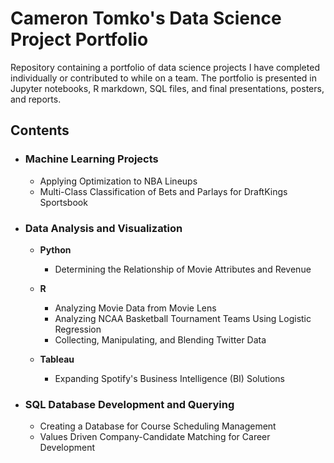 # Cameron Tomko's Data Science Project Portfolio
Repository containing a portfolio of data science projects I have completed individually or contributed to while on a team. The portfolio is presented in Jupyter notebooks, R markdown, SQL files, and final presentations, posters, and reports.
## Contents
- ### Machine Learning Projects
    - Applying Optimization to NBA Lineups
    - Multi-Class Classification of Bets and Parlays for DraftKings Sportsbook

- ### Data Analysis and Visualization
  - __Python__ 
    - Determining the Relationship of Movie Attributes and Revenue
   
  - __R__
    - Analyzing Movie Data from Movie Lens
    - Analyzing NCAA Basketball Tournament Teams Using Logistic Regression
    - Collecting, Manipulating, and Blending Twitter Data
      
  - __Tableau__
    - Expanding Spotify's Business Intelligence (BI) Solutions
    
- ### SQL Database Development and Querying
    - Creating a Database for Course Scheduling Management
    - Values Driven Company-Candidate Matching for Career Development
